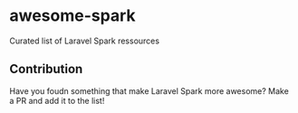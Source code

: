 # awesome-spark
Curated list of Laravel Spark ressources

## Contribution
Have you foudn something that make Laravel Spark more awesome? Make a PR and add it to the list!
